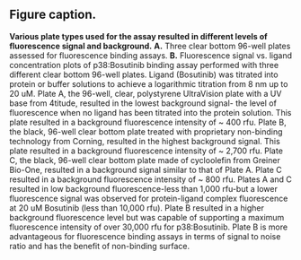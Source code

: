 ## Figure caption.

**Various plate types used for the assay resulted in different levels of fluorescence signal and background.** **A.** Three clear bottom 96-well plates assessed for fluorescence binding assays.  **B.** Fluorescence signal vs. ligand concentration plots of p38:Bosutinib binding assay performed with three different clear bottom 96-well plates. Ligand (Bosutinib) was titrated into protein or buffer solutions to achieve a logarithmic titration from 8 nm up to 20 uM.  Plate A, the 96-well, clear, polystyrene UltraVision plate with a UV base from 4titude, resulted in the lowest background signal- the level of fluorescence when no ligand has been titrated into the protein solution. This plate resulted in a background fluorescence intensity of ~ 400 rfu. Plate B, the black, 96-well clear bottom plate treated with proprietary non-binding technology from Corning, resulted in the highest background signal. This plate resulted in a background fluorescence intensity of ~ 2,700 rfu. Plate C, the black, 96-well clear bottom plate made of cycloolefin from Greiner Bio-One, resulted in a background signal similar to that of Plate A. Plate C resulted in a background fluorescence intensity of ~ 800 rfu.  Plates A and C resulted in low background fluorescence-less than 1,000 rfu-but a lower fluorescence signal was observed for protein-ligand complex fluorescence at 20 uM Bosutinib (less than 10,000 rfu). Plate B resulted in a higher background fluorescence level but was capable of supporting a maximum fluorescence intensity of over 30,000 rfu for p38:Bosutinib. Plate B is more advantageous for fluorescence binding assays in terms of signal to noise ratio and has the benefit of non-binding surface.
